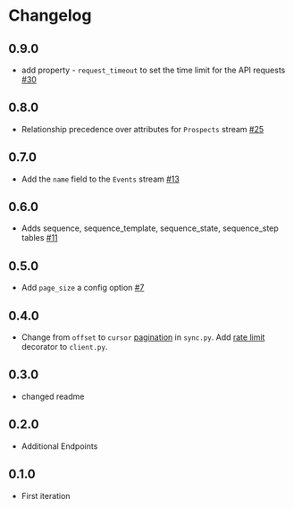 # Changelog

## 0.9.0
  * add property - `request_timeout` to set the time limit for the API requests [#30](https://github.com/singer-io/tap-outreach/pull/30)

## 0.8.0
  * Relationship precedence over attributes for `Prospects` stream [#25](https://github.com/singer-io/tap-outreach/pull/25)

## 0.7.0
  * Add the `name` field to the `Events` stream [#13](https://github.com/singer-io/tap-outreach/pull/13)

## 0.6.0
  * Adds sequence, sequence_template, sequence_state, sequence_step tables [#11](https://github.com/singer-io/tap-outreach/pull/11)

## 0.5.0
  * Add `page_size` a config option [#7](https://github.com/singer-io/tap-outreach/pull/7)

## 0.4.0
  * Change from `offset` to `cursor` [pagination](https://api.outreach.io/api/v2/docs#pagination) in `sync.py`. Add [rate limit](https://api.outreach.io/api/v2/docs#rate-limiting) decorator to `client.py`.

## 0.3.0
  * changed readme 

## 0.2.0
  * Additional Endpoints 

## 0.1.0
  * First iteration
